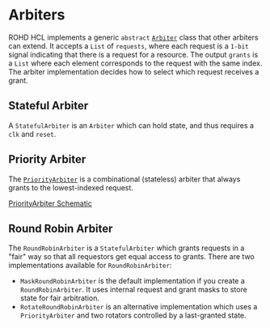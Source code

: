 # Arbiters

ROHD HCL implements a generic `abstract` [`Arbiter`](https://intel.github.io/rohd-hcl/rohd_hcl/Arbiter-class.html) class that other arbiters can extend.  It accepts a `List` of `requests`, where each request is a `1-bit` signal indicating that there is a request for a resource.  The output `grants` is a `List` where each element corresponds to the request with the same index.  The arbiter implementation decides how to select which request receives a grant.

## Stateful Arbiter

A `StatefulArbiter` is an `Arbiter` which can hold state, and thus requires a `clk` and `reset`.

## Priority Arbiter

The [`PriorityArbiter`](https://intel.github.io/rohd-hcl/rohd_hcl/PriorityArbiter-class.html) is a combinational (stateless) arbiter that always grants to the lowest-indexed request.

[PriorityArbiter Schematic](https://intel.github.io/rohd-hcl/PriorityArbiter.html)

## Round Robin Arbiter

The `RoundRobinArbiter` is a `StatefulArbiter` which grants requests in a "fair" way so that all requestors get equal access to grants.  There are two implementations available for `RoundRobinArbiter`:

- `MaskRoundRobinArbiter` is the default implementation if you create a `RoundRobinArbiter`.  It uses internal request and grant masks to store state for fair arbitration.
- `RotateRoundRobinArbiter` is an alternative implementation which uses a `PriorityArbiter` and two rotators controlled by a last-granted state.
